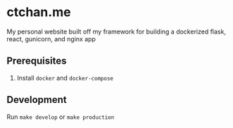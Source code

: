 # ctchan.me
My personal website built off my framework for building a dockerized flask, react, gunicorn, and nginx app

## Prerequisites

1) Install  `docker` and `docker-compose`

## Development

Run `make develop` or `make production`

